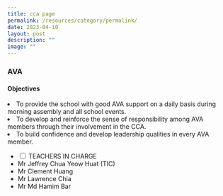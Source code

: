 ```yaml
---
title: cca page
permalink: /resources/category/permalink/
date: 2023-04-10
layout: post
description: ""
image: ""
---
```

###         AVA

#### 	Objectives

<p></p><li>To provide the school with good AVA support on a daily basis during morning assembly and all school events.&nbsp;</li>

<li>To develop and reinforce the sense of responsibility among AVA members through their involvement in the CCA.&nbsp;</li>

<li>To build confidence and develop leadership qualities in every AVA member. </li>

<ul class="jekyllcodex\\\_accordion">

<li><input type="checkbox" id="accordion1"> <label for="accordion1">TEACHERS IN CHARGE</label>

<div>

</div></li><li>Mr Jeffrey Chua Yeow Huat (TIC)</li>

<li>Mr Clement Huang</li>

<li>Mr Lawrence Chia</li>

<li>Mr Md Hamim Bar</li>

</ul>